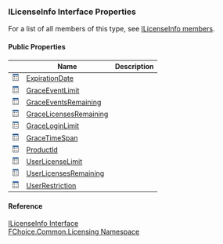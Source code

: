 ﻿### ILicenseInfo Interface Properties

For a list of all members of this type, see [ILicenseInfo members](FChoice.Common~FChoice.Common.Licensing.ILicenseInfo_members.md).

#### Public Properties

|   | Name | Description |
| --- | --- | --- |
| ![ Property](dotnetimages/Property.png) | [ExpirationDate](FChoice.Common~FChoice.Common.Licensing.ILicenseInfo~ExpirationDate.md) |   |
| ![ Property](dotnetimages/Property.png) | [GraceEventLimit](FChoice.Common~FChoice.Common.Licensing.ILicenseInfo~GraceEventLimit.md) |   |
| ![ Property](dotnetimages/Property.png) | [GraceEventsRemaining](FChoice.Common~FChoice.Common.Licensing.ILicenseInfo~GraceEventsRemaining.md) |   |
| ![ Property](dotnetimages/Property.png) | [GraceLicensesRemaining](FChoice.Common~FChoice.Common.Licensing.ILicenseInfo~GraceLicensesRemaining.md) |   |
| ![ Property](dotnetimages/Property.png) | [GraceLoginLimit](FChoice.Common~FChoice.Common.Licensing.ILicenseInfo~GraceLoginLimit.md) |   |
| ![ Property](dotnetimages/Property.png) | [GraceTimeSpan](FChoice.Common~FChoice.Common.Licensing.ILicenseInfo~GraceTimeSpan.md) |   |
| ![ Property](dotnetimages/Property.png) | [ProductId](FChoice.Common~FChoice.Common.Licensing.ILicenseInfo~ProductId.md) |   |
| ![ Property](dotnetimages/Property.png) | [UserLicenseLimit](FChoice.Common~FChoice.Common.Licensing.ILicenseInfo~UserLicenseLimit.md) |   |
| ![ Property](dotnetimages/Property.png) | [UserLicensesRemaining](FChoice.Common~FChoice.Common.Licensing.ILicenseInfo~UserLicensesRemaining.md) |   |
| ![ Property](dotnetimages/Property.png) | [UserRestriction](FChoice.Common~FChoice.Common.Licensing.ILicenseInfo~UserRestriction.md) |   |





#### Reference

[ILicenseInfo Interface](FChoice.Common~FChoice.Common.Licensing.ILicenseInfo.md)  
[FChoice.Common.Licensing Namespace](FChoice.Common~FChoice.Common.Licensing_namespace.md)